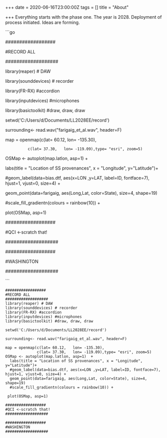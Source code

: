 +++
date = 2020-06-16T23:00:00Z
tags = []
title = "About"

+++
Everything starts with the phase one. The year is 2028. Deployment of process initiated. Ideas are forming.

\`\`\`go

\##################

\#RECORD ALL

\###################

library(reaper) # DAW

library(sounddevices) # recorder

library(FR-RX) #accordion

library(inputdevices) #microphones

library(basictoolkit) #draw, draw, draw

setwd('C:/Users/d/Documents/LL2028EE/record')

surrounding<- read.wav("farigaig_et_al.wav", header=F)

map = openmap(c(lat= 60.12,   lon= -135.30),

              c(lat= 37.30,   lon= -119.09),type= "esri", zoom=5)

OSMap <- autoplot(map.latlon, asp=1)  +

  labs(title = "Location of SS provenances", x = "Longitude", y="Latitude")+

  #geom_label(data=bias.dtf, aes(x=LON ,y=LAT, label=ID, fontface=7), hjust=1, vjust=0, size=4) +

  geom_point(data=farigaig, aes(Long,Lat, color=State), size=4, shape=19)

  #scale_fill_gradientn(colours = rainbow(10)) +

 

 plot(OSMap, asp=1)

\##################

\#QCI <-scratch that!

\###################

\##################

\#WASHINGTON

\###################

\`\`\`

    ##################
    #RECORD ALL
    ###################
    library(reaper) # DAW
    library(sounddevices) # recorder
    library(FR-RX) #accordion
    library(inputdevices) #microphones
    library(basictoolkit) #draw, draw, draw
    
    setwd('C:/Users/d/Documents/LL2028EE/record')
    
    surrounding<- read.wav("farigaig_et_al.wav", header=F)
    
    map = openmap(c(lat= 60.12,   lon= -135.30),
                  c(lat= 37.30,   lon= -119.09),type= "esri", zoom=5)
    OSMap <- autoplot(map.latlon, asp=1)  +
      labs(title = "Location of SS provenances", x = "Longitude", y="Latitude")+
      #geom_label(data=bias.dtf, aes(x=LON ,y=LAT, label=ID, fontface=7), hjust=1, vjust=0, size=4) +
      geom_point(data=farigaig, aes(Long,Lat, color=State), size=4, shape=19)
      #scale_fill_gradientn(colours = rainbow(10)) +
     
     plot(OSMap, asp=1)
    
    ##################
    #QCI <-scratch that!
    ###################
    
    ##################
    #WASHINGTON
    ###################